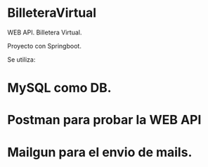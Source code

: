 # BilleteraVirtual

WEB API. Billetera Virtual.

Proyecto con Springboot.

Se utiliza:
# MySQL como DB. 
# Postman para probar la WEB API
# Mailgun para el envio de mails.
